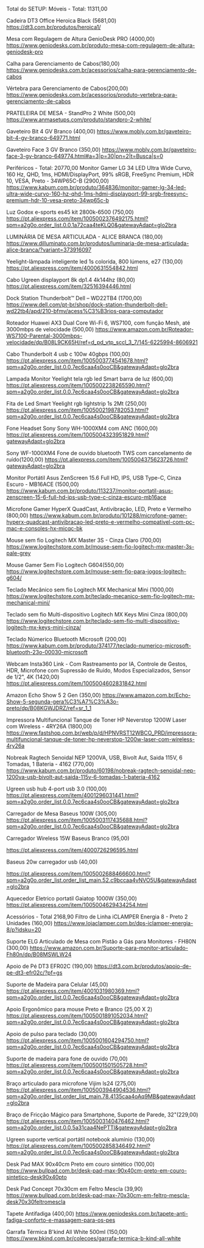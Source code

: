 Total do SETUP: 
Móveis - Total: 11311,00

Cadeira DT3 Office Heroica Black (5681,00)
https://dt3.com.br/produtos/heroica1/



Mesa com Regulagem de Altura GenioDesk PRO (4000,00)
https://www.geniodesks.com.br/produto-mesa-com-regulagem-de-altura-geniodesk-pro


Calha para Gerenciamento de Cabos(180,00)
https://www.geniodesks.com.br/acessorios/calha-para-gerenciamento-de-cabos


Vértebra para Gerenciamento de Cabos(200,00)
https://www.geniodesks.com.br/acessorios/produto-vertebra-para-gerenciamento-de-cabos



PRATELEIRA DE MESA - StandPro 2 White (500,00)
https://www.anmasetups.com/produto/standpro-2-white/


Gaveteiro Bit 4 GV Branco (400,00)
https://www.mobly.com.br/gaveteiro-bit-4-gv-branco-649771.html


Gaveteiro Face 3 GV Branco (350,00)
https://www.mobly.com.br/gaveteiro-face-3-gv-branco-649774.html#a=3|p=30|pn=2|t=Busca|s=0


Periféricos - Total: 20770,00
Monitor Gamer LG 34 LED Ultra Wide Curvo, 160 Hz, QHD, 1ms, HDMI/DisplayPort, 99% sRGB, FreeSync Premium, HDR 10, VESA, Preto - 34WP65C-B (2900,00)
https://www.kabum.com.br/produto/364836/monitor-gamer-lg-34-led-ultra-wide-curvo-160-hz-qhd-1ms-hdmi-displayport-99-srgb-freesync-premium-hdr-10-vesa-preto-34wp65c-b


Luz Godox e-sports es45 kit 2800k-6500 (750,00)
https://pt.aliexpress.com/item/1005002376492175.html?spm=a2g0o.order_list.0.0.1a72caa4teKLQ0&gatewayAdapt=glo2bra


LUMINÁRIA DE MESA ARTICULADA - ALICE BRANCA (180,00)
https://www.dilluminato.com.br/produtos/luminaria-de-mesa-articulada-alice-branca/?variant=373916097


Yeelight-lâmpada inteligente led 1s colorida, 800 lúmens, e27 (130,00)
https://pt.aliexpress.com/item/4000631554842.html


Cabo Ugreen displayport 8k dp1.4 4k144hz (80,00)
https://pt.aliexpress.com/item/32516394446.html


Dock Station Thunderbolt™ Dell – WD22TB4 (1700,00)
https://www.dell.com/pt-br/shop/dock-station-thunderbolt-dell-wd22tb4/apd/210-bfmv/acess%C3%B3rios-para-computador




Roteador Huawei AX3 Dual Core Wi-Fi 6, WS7100, com função Mesh, até 3000mbps de velocidade (500,00)
https://www.amazon.com.br/Roteador-WS7100-Parental-3000mbps-velocidade/dp/B08L9CK65H/ref=d_pd_vtp_sccl_3_7/145-6225994-8606921


Cabo Thunderbolt 4 usb c 100w 40gbps (100,00)
https://pt.aliexpress.com/item/1005003774541678.html?spm=a2g0o.order_list.0.0.7ec6caa4s0ooCB&gatewayAdapt=glo2bra


Lampada Monitor Yeelight tela rgb led Smart barra de luz  (600,00)
https://pt.aliexpress.com/item/1005002238265590.html?spm=a2g0o.order_list.0.0.7ec6caa4s0ooCB&gatewayAdapt=glo2bra


Fita de Led Smart Yeelight rgb lightstrip 1s 2Mt (250,00)
https://pt.aliexpress.com/item/1005002198782053.html?spm=a2g0o.order_list.0.0.7ec6caa4s0ooCB&gatewayAdapt=glo2bra


Fone Headset Sony Sony WH-1000XM4 com ANC (1600,00)
https://pt.aliexpress.com/item/1005004323951829.html?gatewayAdapt=glo2bra


Sony WF-1000XM4 Fone de ouvido bluetooth TWS com cancelamento de ruído(1200,00)
https://pt.aliexpress.com/item/1005004375623726.html?gatewayAdapt=glo2bra


Monitor Portátil Asus ZenScreen 15.6 Full HD, IPS, USB Type-C, Cinza Escuro - MB16ACE (1500,00)
https://www.kabum.com.br/produto/113237/monitor-portatil-asus-zenscreen-15-6-full-hd-ips-usb-type-c-cinza-escuro-mb16ace


Microfone Gamer HyperX QuadCast, Antivibração, LED, Preto e Vermelho (800,00)
https://www.kabum.com.br/produto/101288/microfone-gamer-hyperx-quadcast-antivibracao-led-preto-e-vermelho-compativel-com-pc-mac-e-consoles-hx-micqc-bk


Mouse sem fio Logitech MX Master 3S - Cinza Claro (700,00)
https://www.logitechstore.com.br/mouse-sem-fio-logitech-mx-master-3s-pale-grey


Mouse Gamer Sem Fio Logitech G604(550,00)
https://www.logitechstore.com.br/mouse-sem-fio-para-jogos-logitech-g604/



Teclado Mecânico sem fio Logitech MX Mechanical Mini (1000,00)
https://www.logitechstore.com.br/teclado-mecanico-sem-fio-logitech-mx-mechanical-mini/


Teclado sem fio Multi-dispositivo Logitech MX Keys Mini Cinza (800,00)
https://www.logitechstore.com.br/teclado-sem-fio-multi-dispositivo-logitech-mx-keys-mini-cinza/


Teclado Númerico Bluetooth Microsoft (200,00)
https://www.kabum.com.br/produto/374177/teclado-numerico-microsoft-bluetooth-23o-00030-microsoft


Webcam Insta360 Link - Com Rastreamento por IA, Controle de Gestos, HDR, Microfone com Supressão de Ruído, Modos Especializados, Sensor de 1/2", 4K (1420,00)
https://pt.aliexpress.com/item/1005004602831842.html


Amazon Echo Show 5 2 Gen (350,00)
https://www.amazon.com.br/Echo-Show-5-segunda-gera%C3%A7%C3%A3o-preto/dp/B08KGWJDRZ/ref=sr_1_1


Impressora Multifuncional Tanque de Toner HP Neverstop 1200W Laser com Wireless - 4RY26A (1800,00)
https://www.fastshop.com.br/web/p/d/HPNVRST12WBCO_PRD/impressora-multifuncional-tanque-de-toner-hp-neverstop-1200w-laser-com-wireless-4ry26a


Nobreak Ragtech Senoidal NEP 1200VA, USB, Bivolt Aut, Saida 115V, 6 Tomadas, 1 Bateria - 4162 (770,00)
https://www.kabum.com.br/produto/60198/nobreak-ragtech-senoidal-nep-1200va-usb-bivolt-aut-saida-115v-6-tomadas-1-bateria-4162


Ugreen usb hub 4-port usb 3.0 (100,00)
https://pt.aliexpress.com/item/4001296031441.html?spm=a2g0o.order_list.0.0.7ec6caa4s0ooCB&gatewayAdapt=glo2bra


Carregador de Mesa Baseus 100W (305,00)
https://pt.aliexpress.com/item/1005003117435688.html?spm=a2g0o.order_list.0.0.7ec6caa4s0ooCB&gatewayAdapt=glo2bra

Carregador Wireless 15W Baseus Branco (95,00)

https://pt.aliexpress.com/item/4000726296595.html




Baseus 20w carregador usb (40,00)

https://pt.aliexpress.com/item/1005002688466600.html?spm=a2g0o.order_list.order_list_main.52.c9bccaa4vNVO5U&gatewayAdapt=glo2bra


Aquecedor Eletrico portatil Gaiatop 1000W (350,00)
https://pt.aliexpress.com/item/1005004629434254.html



Acessórios - Total 2168,90
Filtro de Linha iCLAMPER Energia 8 - Preto 2 Unidades (160,00)
https://www.lojaclamper.com.br/dps-iclamper-energia-8/p?idsku=20


Suporte ELG Articulado de Mesa com Pistão a Gás para Monitores - FH80N (300,00)
https://www.amazon.com.br/Suporte-para-monitor-articulado-Fh80n/dp/B08MSWLW24


Apoio de Pé DT3 EFR02C (190,00)
https://dt3.com.br/produtos/apoio-de-pe-dt3-efr02c/?pf=gs


Suporte de Madeira para Celular (45,00)
https://pt.aliexpress.com/item/4001031980369.html?spm=a2g0o.order_list.0.0.7ec6caa4s0ooCB&gatewayAdapt=glo2bra


Apoio Ergonômico para mouse Preto e Branco (25,00 X 2)
https://pt.aliexpress.com/item/1005001891052034.html?spm=a2g0o.order_list.0.0.7ec6caa4s0ooCB&gatewayAdapt=glo2bra


Apoio de pulso para teclado (30,00)
https://pt.aliexpress.com/item/1005001604294750.html?spm=a2g0o.order_list.0.0.7ec6caa4s0ooCB&gatewayAdapt=glo2bra



Suporte de madeira para fone de ouvido (70,00)
https://pt.aliexpress.com/item/1005001501505728.html?spm=a2g0o.order_list.0.0.7ec6caa4s0ooCB&gatewayAdapt=glo2bra


Braço articulado para microfone Vijim ls24 (275,00)
https://pt.aliexpress.com/item/1005003944904536.html?spm=a2g0o.order_list.order_list_main.78.4135caa4oAq9MB&gatewayAdapt=glo2bra




 Braço de Fricção Mágico para Smartphone, Suporte de Parede, 32"(229,00)
https://pt.aliexpress.com/item/1005003140476462.html?spm=a2g0o.order_list.0.0.5a31caa4NePTTl&gatewayAdapt=glo2bra


Ugreen suporte vertical portátil notebook  alumínio (130,00)
https://pt.aliexpress.com/item/1005002858346492.html?spm=a2g0o.order_list.0.0.7ec6caa4s0ooCB&gatewayAdapt=glo2bra



Desk Pad MAX 90x40cm Preto em couro sintético (100,00)
https://www.bullpad.com.br/desk-pad-max-90x40cm-preto-em-couro-sintetico-desk90x40pto



Desk Pad Concept 70x30cm em Feltro Mescla (39,90)
https://www.bullpad.com.br/desk-pad-max-70x30cm-em-feltro-mescla-desk70x30feltromescla



Tapete Antifadiga (400,00)
https://www.geniodesks.com.br/tapete-anti-fadiga-conforto-e-massagem-para-os-pes



Garrafa Térmica B'kind All White 500ml (150,00)
https://www.bkind.com.br/colecoes/garrafa-termica-b-kind-all-white


